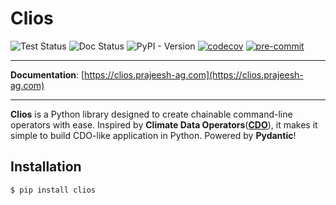 
# Clios

![Test Status](https://github.com/prajeeshag/clios/actions/workflows/test.yml/badge.svg)
![Doc Status](https://github.com/prajeeshag/clios/actions/workflows/build-docs.yml/badge.svg)
![PyPI - Version](https://img.shields.io/pypi/v/clios)
[![codecov](https://codecov.io/gh/prajeeshag/clios/graph/badge.svg?token=UNNUW30IQL)](https://codecov.io/gh/prajeeshag/clios)
[![pre-commit](https://img.shields.io/badge/pre--commit-enabled-brightgreen?logo=pre-commit)](https://github.com/pre-commit/pre-commit)

---

**Documentation**: [https://clios.prajeesh-ag.com](https://clios.prajeesh-ag.com)

___

**Clios** is a Python library designed to create chainable command-line operators with ease. Inspired by **Climate Data Operators**([**CDO**](https://code.mpimet.mpg.de/projects/cdo)), it makes it simple to build CDO-like application in Python. Powered by **Pydantic**!

## Installation
<!--termynal-->
```
$ pip install clios
```
